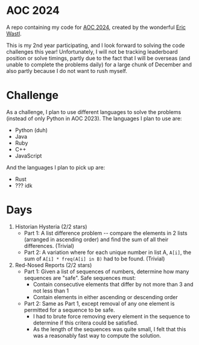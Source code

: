 # AOC 2024
A repo containing my code for [AOC 2024](https://adventofcode.com/2024/about), created by the wonderful [Eric Wastl](https://was.tl/).

This is my 2nd year participating, and I look forward to solving the code challenges this year! Unfortunately, I will not be tracking leaderboard position or solve timings, partly due to the fact that I will be overseas (and unable to complete the problems daily) for a large chunk of December and also partly because I do not want to rush myself.

# Challenge
As a challenge, I plan to use different languages to solve the problems (instead of only Python in AOC 2023). The languages I plan to use are:
* Python (duh)
* Java
* Ruby
* C++
* JavaScript

And the languages I plan to pick up are:
* Rust
* ??? idk

# Days
1. Historian Hysteria (2/2 stars)
    * Part 1: A list difference problem -- compare the elements in 2 lists (arranged in ascending order) and find the sum of all their differences. (Trivial)
    * Part 2: A variation where for each unique number in list A, `A[i]`, the sum of `A[i] * freq(A[i] in B)` had to be found. (Trivial)
2. Red-Nosed Reports (2/2 stars)
    * Part 1: Given a list of sequences of numbers, determine how many sequences are "safe". Safe sequences must:
        * Contain consecutive elements that differ by not more than 3 and not less than 1
        * Contain elements in either ascending or descending order
    * Part 2: Same as Part 1, except removal of any one element is permitted for a sequence to be safe.
        * I had to brute force removing every element in the sequence to determine if this critera could be satisfied.
        * As the length of the sequences was quite small, I felt that this was a reasonably fast way to compute the solution.